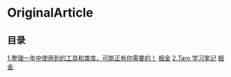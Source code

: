 # OriginalArticle

## 目录
[1.整理一年中使用到的工具和类库，可能正有你需要的！](./2018-03-20.md)  [掘金](https://juejin.im/post/5ab0fc8a518825556918d35d)
[2.Taro 学习笔记](./2018-06-12.md) [掘金](https://juejin.im/post/5b1f8bd96fb9a01e2c6987d6)